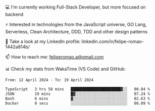 💻 I'm currently working Full-Stack Developer, but more focused on backend

⚡ Interested in technologies from the JavaScript universe, GO Lang, Serverless, Clean Architecture, DDD, TDD and other design patterns

👥 Take a look at my LinkedIn profile: linkedin.com/in/felipe-romao-1442a814b/

📫 How to reach me: feliperomao.a@gmail.com

📊 Check my stats from WakaTime (VS Code) and GitHub:

<!--START_SECTION:waka-->

```txt
From: 12 April 2024 - To: 19 April 2024

TypeScript   3 hrs 58 mins   ██████████████████████▓░░   90.04 %
JSON         19 mins         █▓░░░░░░░░░░░░░░░░░░░░░░░   07.24 %
Bash         6 mins          ▓░░░░░░░░░░░░░░░░░░░░░░░░   02.63 %
Docker       0 secs          ░░░░░░░░░░░░░░░░░░░░░░░░░   00.09 %
```

<!--END_SECTION:waka-->
